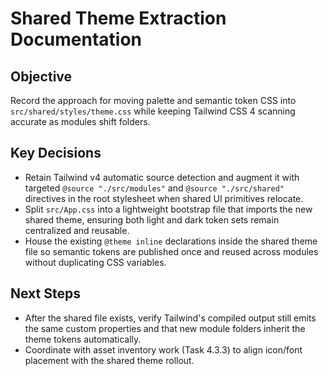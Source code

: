 # Shared Theme Extraction Documentation

## Objective
Record the approach for moving palette and semantic token CSS into `src/shared/styles/theme.css` while keeping Tailwind CSS 4 scanning accurate as modules shift folders.

## Key Decisions
- Retain Tailwind v4 automatic source detection and augment it with targeted `@source "./src/modules"` and `@source "./src/shared"` directives in the root stylesheet when shared UI primitives relocate.
- Split `src/App.css` into a lightweight bootstrap file that imports the new shared theme, ensuring both light and dark token sets remain centralized and reusable.
- House the existing `@theme inline` declarations inside the shared theme file so semantic tokens are published once and reused across modules without duplicating CSS variables.

## Next Steps
- After the shared file exists, verify Tailwind's compiled output still emits the same custom properties and that new module folders inherit the theme tokens automatically.
- Coordinate with asset inventory work (Task 4.3.3) to align icon/font placement with the shared theme rollout.
